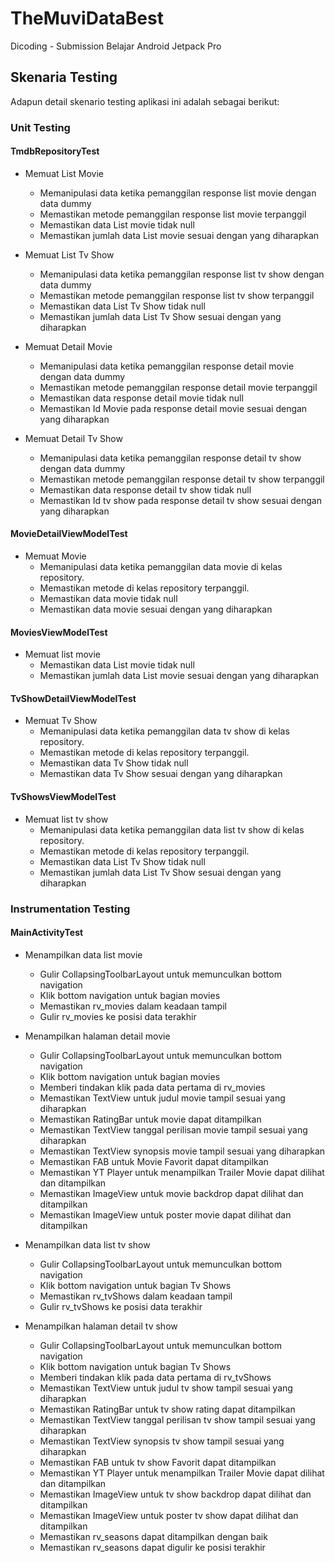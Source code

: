 # TheMuviDataBest
 Dicoding - Submission Belajar Android Jetpack Pro


## Skenaria Testing
Adapun detail skenario testing aplikasi ini adalah sebagai berikut:

### Unit Testing

#### TmdbRepositoryTest
- Memuat List Movie
  - Memanipulasi data ketika pemanggilan response list movie dengan data dummy
  - Memastikan metode pemanggilan response list movie terpanggil
  - Memastikan data List movie tidak null
  - Memastikan jumlah data List movie sesuai dengan yang diharapkan

- Memuat List Tv Show
  - Memanipulasi data ketika pemanggilan response list tv show dengan data dummy
  - Memastikan metode pemanggilan response list tv show terpanggil
  - Memastikan data List Tv Show tidak null
  - Memastikan jumlah data List Tv Show sesuai dengan yang diharapkan

- Memuat Detail Movie
  - Memanipulasi data ketika pemanggilan response detail movie dengan data dummy
  - Memastikan metode pemanggilan response detail movie terpanggil
  - Memastikan data response detail movie tidak null
  - Memastikan Id Movie pada response detail movie sesuai dengan yang diharapkan

- Memuat Detail Tv Show
  - Memanipulasi data ketika pemanggilan response detail tv show dengan data dummy
  - Memastikan metode pemanggilan response detail tv show terpanggil
  - Memastikan data response detail tv show tidak null
  - Memastikan Id tv show pada response detail tv show sesuai dengan yang diharapkan

#### MovieDetailViewModelTest
- Memuat Movie
  - Memanipulasi data ketika pemanggilan data movie di kelas repository.
  - Memastikan metode di kelas repository terpanggil.
  - Memastikan data movie tidak null
  - Memastikan data movie sesuai dengan yang diharapkan

#### MoviesViewModelTest
- Memuat list movie
  - Memastikan data List movie tidak null
  - Memastikan jumlah data List movie sesuai dengan yang diharapkan

#### TvShowDetailViewModelTest
- Memuat Tv Show
  - Memanipulasi data ketika pemanggilan data tv show di kelas repository.
  - Memastikan metode di kelas repository terpanggil.
  - Memastikan data Tv Show tidak null
  - Memastikan data Tv Show sesuai dengan yang diharapkan

#### TvShowsViewModelTest
- Memuat list tv show
  - Memanipulasi data ketika pemanggilan data list tv show di kelas repository.
  - Memastikan metode di kelas repository terpanggil.
  - Memastikan data List Tv Show tidak null
  - Memastikan jumlah data List Tv Show sesuai dengan yang diharapkan


### Instrumentation Testing

#### MainActivityTest
- Menampilkan data list movie
  - Gulir CollapsingToolbarLayout untuk memunculkan bottom navigation
  - Klik bottom navigation untuk bagian movies
  - Memastikan rv_movies dalam keadaan tampil
  - Gulir rv_movies ke posisi data terakhir
  
- Menampilkan halaman detail movie
  - Gulir CollapsingToolbarLayout untuk memunculkan bottom navigation
  - Klik bottom navigation untuk bagian movies
  - Memberi tindakan klik pada data pertama di rv_movies
  - Memastikan TextView untuk judul movie tampil sesuai yang diharapkan
  - Memastikan RatingBar untuk movie dapat ditampilkan
  - Memastikan TextView tanggal perilisan movie tampil sesuai yang diharapkan
  - Memastikan TextView synopsis movie tampil sesuai yang diharapkan
  - Memastikan FAB untuk Movie Favorit dapat ditampilkan
  - Memastikan YT Player untuk menampilkan Trailer Movie dapat dilihat dan ditampilkan
  - Memastikan ImageView untuk movie backdrop dapat dilihat dan ditampilkan
  - Memastikan ImageView untuk poster movie dapat dilihat dan ditampilkan

- Menampilkan data list tv show
  - Gulir CollapsingToolbarLayout untuk memunculkan bottom navigation
  - Klik bottom navigation untuk bagian Tv Shows
  - Memastikan rv_tvShows dalam keadaan tampil
  - Gulir rv_tvShows ke posisi data terakhir

- Menampilkan halaman detail tv show
  - Gulir CollapsingToolbarLayout untuk memunculkan bottom navigation
  - Klik bottom navigation untuk bagian Tv Shows
  - Memberi tindakan klik pada data pertama di rv_tvShows
  - Memastikan TextView untuk judul tv show tampil sesuai yang diharapkan
  - Memastikan RatingBar untuk tv show rating dapat ditampilkan
  - Memastikan TextView tanggal perilisan tv show tampil sesuai yang diharapkan
  - Memastikan TextView synopsis tv show tampil sesuai yang diharapkan
  - Memastikan FAB untuk tv show Favorit dapat ditampilkan
  - Memastikan YT Player untuk menampilkan Trailer Movie dapat dilihat dan ditampilkan
  - Memastikan ImageView untuk tv show backdrop dapat dilihat dan ditampilkan
  - Memastikan ImageView untuk poster tv show dapat dilihat dan ditampilkan
  - Memastikan rv_seasons dapat ditampilkan dengan baik
  - Memastikan rv_seasons dapat digulir ke posisi terakhir
